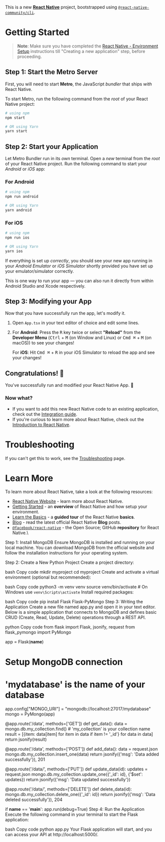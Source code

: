 This is a new [**React Native**](https://reactnative.dev) project, bootstrapped using [`@react-native-community/cli`](https://github.com/react-native-community/cli).

# Getting Started

>**Note**: Make sure you have completed the [React Native - Environment Setup](https://reactnative.dev/docs/environment-setup) instructions till "Creating a new application" step, before proceeding.

## Step 1: Start the Metro Server

First, you will need to start **Metro**, the JavaScript _bundler_ that ships _with_ React Native.

To start Metro, run the following command from the _root_ of your React Native project:

```bash
# using npm
npm start

# OR using Yarn
yarn start
```

## Step 2: Start your Application

Let Metro Bundler run in its _own_ terminal. Open a _new_ terminal from the _root_ of your React Native project. Run the following command to start your _Android_ or _iOS_ app:

### For Android

```bash
# using npm
npm run android

# OR using Yarn
yarn android
```

### For iOS

```bash
# using npm
npm run ios

# OR using Yarn
yarn ios
```

If everything is set up _correctly_, you should see your new app running in your _Android Emulator_ or _iOS Simulator_ shortly provided you have set up your emulator/simulator correctly.

This is one way to run your app — you can also run it directly from within Android Studio and Xcode respectively.

## Step 3: Modifying your App

Now that you have successfully run the app, let's modify it.

1. Open `App.tsx` in your text editor of choice and edit some lines.
2. For **Android**: Press the <kbd>R</kbd> key twice or select **"Reload"** from the **Developer Menu** (<kbd>Ctrl</kbd> + <kbd>M</kbd> (on Window and Linux) or <kbd>Cmd ⌘</kbd> + <kbd>M</kbd> (on macOS)) to see your changes!

   For **iOS**: Hit <kbd>Cmd ⌘</kbd> + <kbd>R</kbd> in your iOS Simulator to reload the app and see your changes!

## Congratulations! :tada:

You've successfully run and modified your React Native App. :partying_face:

### Now what?

- If you want to add this new React Native code to an existing application, check out the [Integration guide](https://reactnative.dev/docs/integration-with-existing-apps).
- If you're curious to learn more about React Native, check out the [Introduction to React Native](https://reactnative.dev/docs/getting-started).

# Troubleshooting

If you can't get this to work, see the [Troubleshooting](https://reactnative.dev/docs/troubleshooting) page.

# Learn More

To learn more about React Native, take a look at the following resources:

- [React Native Website](https://reactnative.dev) - learn more about React Native.
- [Getting Started](https://reactnative.dev/docs/environment-setup) - an **overview** of React Native and how setup your environment.
- [Learn the Basics](https://reactnative.dev/docs/getting-started) - a **guided tour** of the React Native **basics**.
- [Blog](https://reactnative.dev/blog) - read the latest official React Native **Blog** posts.
- [`@facebook/react-native`](https://github.com/facebook/react-native) - the Open Source; GitHub **repository** for React Native.\









Step 1: Install MongoDB
Ensure MongoDB is installed and running on your local machine. You can download MongoDB from the official website and follow the installation instructions for your operating system.

Step 2: Create a New Python Project
Create a project directory:

bash
Copy code
mkdir myproject
cd myproject
Create and activate a virtual environment (optional but recommended):

bash
Copy code
python3 -m venv venv
source venv/bin/activate  # On Windows use `venv\Scripts\activate`
Install required packages:

bash
Copy code
pip install Flask Flask-PyMongo
Step 3: Writing the Application
Create a new file named app.py and open it in your text editor. Below is a simple application that connects to MongoDB and defines basic CRUD (Create, Read, Update, Delete) operations through a REST API.

python
Copy code
from flask import Flask, jsonify, request
from flask_pymongo import PyMongo

app = Flask(__name__)

# Setup MongoDB connection
# 'mydatabase' is the name of your database
app.config["MONGO_URI"] = "mongodb://localhost:27017/mydatabase"
mongo = PyMongo(app)

@app.route('/data', methods=['GET'])
def get_data():
    data = mongo.db.my_collection.find()  # 'my_collection' is your collection name
    result = [{item: data[item] for item in data if item != '_id'} for data in data]
    return jsonify(result)

@app.route('/data', methods=['POST'])
def add_data():
    data = request.json
    mongo.db.my_collection.insert_one(data)
    return jsonify({'msg': 'Data added successfully'}), 201

@app.route('/data/<id>', methods=['PUT'])
def update_data(id):
    updates = request.json
    mongo.db.my_collection.update_one({'_id': id}, {'$set': updates})
    return jsonify({'msg': 'Data updated successfully'})

@app.route('/data/<id>', methods=['DELETE'])
def delete_data(id):
    mongo.db.my_collection.delete_one({'_id': id})
    return jsonify({'msg': 'Data deleted successfully'}), 204

if __name__ == '__main__':
    app.run(debug=True)
Step 4: Run the Application
Execute the following command in your terminal to start the Flask application:

bash
Copy code
python app.py
Your Flask application will start, and you can access your API at http://localhost:5000/.
